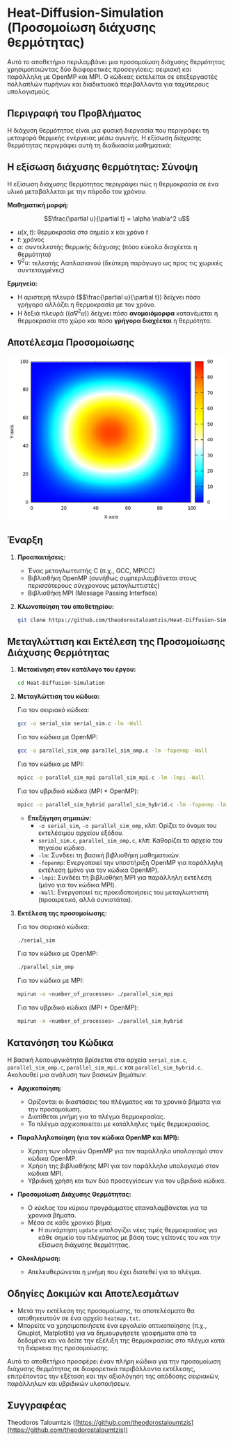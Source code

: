# Heat-Diffusion-Simulation (Προσομοίωση διάχυσης θερμότητας)

Αυτό το αποθετήριο περιλαμβάνει μια προσομοίωση διάχυσης θερμότητας χρησιμοποιώντας δύο διαφορετικές προσεγγίσεις: σειριακή και παράλληλη με OpenMP και MPI. Ο κώδικας εκτελείται σε επεξεργαστές πολλαπλών πυρήνων και διαδικτυακά περιβάλλοντα για ταχύτερους υπολογισμούς.

## Περιγραφή του Προβλήματος

Η διάχυση θερμότητας είναι μια φυσική διεργασία που περιγράφει τη μεταφορά θερμικής ενέργειας μέσω αγωγής. Η εξίσωση διάχυσης θερμότητας περιγράφει αυτή τη διαδικασία μαθηματικά:

## Η εξίσωση διάχυσης θερμότητας: Σύνοψη

Η εξίσωση διάχυσης θερμότητας περιγράφει πώς η θερμοκρασία σε ένα υλικό μεταβάλλεται με την πάροδο του χρόνου. 

**Μαθηματική μορφή:**

$$\frac{\partial u}{\partial t} = \alpha \nabla^2 u$$

* $u(x, t)$: θερμοκρασία στο σημείο $x$ και χρόνο $t$
* $t$: χρόνος
* $\alpha$: συντελεστής θερμικής διάχυσης (πόσο εύκολα διαχέεται η θερμότητα)
* $\nabla^2 u$: τελεστής Λαπλασιανού (δεύτερη παράγωγο ως προς τις χωρικές συντεταγμένες)

**Ερμηνεία:**

* Η αριστερή πλευρά ($$\frac{\partial u}{\partial t}) δείχνει πόσο γρήγορα αλλάζει η θερμοκρασία με τον χρόνο.
* Η δεξιά πλευρά ($(\alpha \nabla^2 u)$) δείχνει πόσο **ανομοιόμορφα** κατανέμεται η θερμοκρασία στο χώρο και πόσο **γρήγορα διαχέεται** η θερμότητα.

## Αποτέλεσμα Προσομοίωσης

<img src="Serial/heatmap_serial.png" alt="heatmap">

## Έναρξη

1. **Προαπαιτήσεις:**
    - Ένας μεταγλωττιστής C (π.χ., GCC, MPICC)
    - Βιβλιοθήκη OpenMP (συνήθως συμπεριλαμβάνεται στους περισσότερους σύγχρονους μεταγλωττιστές)
    - Βιβλιοθήκη MPI (Message Passing Interface)

2. **Κλωνοποίηση του αποθετηρίου:**

    ```bash
    git clone https://github.com/theodorostaloumtzis/Heat-Diffusion-Simulation.git
    ```

## Μεταγλώττιση και Εκτέλεση της Προσομοίωσης Διάχυσης Θερμότητας

1. **Μετακίνηση στον κατάλογο του έργου:**

    ```bash
    cd Heat-Diffusion-Simulation
    ```

2. **Μεταγλώττιση του κώδικα:**

    Για τον σειριακό κώδικα:
    ```bash
    gcc -o serial_sim serial_sim.c -lm -Wall
    ```

    Για τον κώδικα με OpenMP:
    ```bash
    gcc -o parallel_sim_omp parallel_sim_omp.c -lm -fopenmp -Wall
    ```

    Για τον κώδικα με MPI:
    ```bash
    mpicc -o parallel_sim_mpi parallel_sim_mpi.c -lm -lmpi -Wall
    ```

    Για τον υβριδικό κώδικα (MPI + OpenMP):
    ```bash
    mpicc -o parallel_sim_hybrid parallel_sim_hybrid.c -lm -fopenmp -lmpi -Wall
    ```

    - **Επεξήγηση σημαιών:**
        - `-o serial_sim`, `-o parallel_sim_omp`, κλπ: Ορίζει το όνομα του εκτελέσιμου αρχείου εξόδου.
        - `serial_sim.c`, `parallel_sim_omp.c`, κλπ: Καθορίζει το αρχείο του πηγαίου κώδικα.
        - `-lm`: Συνδέει τη βασική βιβλιοθήκη μαθηματικών.
        - `-fopenmp`: Ενεργοποιεί την υποστήριξη OpenMP για παράλληλη εκτέλεση (μόνο για τον κώδικα OpenMP).
        - `-lmpi`: Συνδέει τη βιβλιοθήκη MPI για παράλληλη εκτέλεση (μόνο για τον κώδικα MPI).
        - `-Wall`: Ενεργοποιεί τις προειδοποιήσεις του μεταγλωττιστή (προαιρετικό, αλλά συνιστάται).

3. **Εκτέλεση της προσομοίωσης:**

    Για τον σειριακό κώδικα:
    ```bash
    ./serial_sim
    ```

    Για τον κώδικα με OpenMP:
    ```bash
    ./parallel_sim_omp
    ```

    Για τον κώδικα με MPI:
    ```bash
    mpirun -n <number_of_processes> ./parallel_sim_mpi
    ```

    Για τον υβριδικό κώδικα (MPI + OpenMP):
    ```bash
    mpirun -n <number_of_processes> ./parallel_sim_hybrid
    ```

## Κατανόηση του Κώδικα

Η βασική λειτουργικότητα βρίσκεται στα αρχεία `serial_sim.c`, `parallel_sim_omp.c`, `parallel_sim_mpi.c` και `parallel_sim_hybrid.c`. Ακολουθεί μια ανάλυση των βασικών βημάτων:

* **Αρχικοποίηση:**
    - Ορίζονται οι διαστάσεις του πλέγματος και τα χρονικά βήματα για την προσομοίωση.
    - Διατίθεται μνήμη για το πλέγμα θερμοκρασίας.
    - Το πλέγμα αρχικοποιείται με κατάλληλες τιμές θερμοκρασίας.

* **Παραλληλοποίηση (για τον κώδικα OpenMP και MPI):**
    - Χρήση των οδηγιών OpenMP για τον παράλληλο υπολογισμό στον κώδικα OpenMP.
    - Χρήση της βιβλιοθήκης MPI για τον παράλληλο υπολογισμό στον κώδικα MPI.
    - Υβριδική χρήση και των δύο προσεγγίσεων για τον υβριδικό κώδικα.

* **Προσομοίωση Διάχυσης Θερμότητας:**
    - Ο κύκλος του κύριου προγράμματος επαναλαμβάνεται για τα χρονικά βήματα.
    - Μέσα σε κάθε χρονικό βήμα:
        - Η συνάρτηση `update` υπολογίζει νέες τιμές θερμοκρασίας για κάθε σημείο του πλέγματος με βάση τους γείτονές του και την εξίσωση διάχυσης θερμότητας.

* **Ολοκλήρωση:**
    - Απελευθερώνεται η μνήμη που έχει διατεθεί για το πλέγμα.

## Οδηγίες Δοκιμών και Αποτελεσμάτων

* Μετά την εκτέλεση της προσομοίωσης, τα αποτελέσματα θα αποθηκευτούν σε ένα αρχείο `heatmap.txt`.
* Μπορείτε να χρησιμοποιήσετε ένα εργαλείο οπτικοποίησης (π.χ., Gnuplot, Matplotlib) για να δημιουργήσετε γραφήματα από τα δεδομένα και να δείτε την εξέλιξη της θερμοκρασίας στο πλέγμα κατά τη διάρκεια της προσομοίωσης.

Αυτό το αποθετήριο προσφέρει έναν πλήρη κώδικα για την προσομοίωση διάχυσης θερμότητας σε διαφορετικά περιβάλλοντα εκτέλεσης, επιτρέποντας την εξέταση και την αξιολόγηση της απόδοσης σειριακών, παράλληλων και υβριδικών υλοποιήσεων.

## Συγγραφέας

Theodoros Taloumtzis ([https://github.com/theodorostaloumtzis](https://github.com/theodorostaloumtzis))
